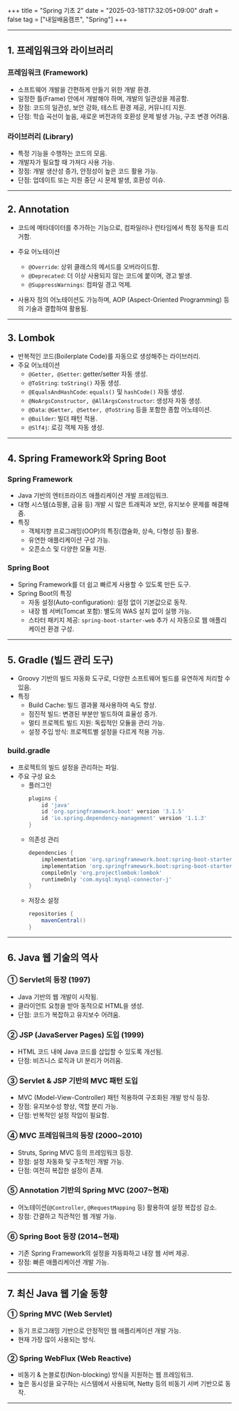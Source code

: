 +++
title = "Spring 기초 2"
date = "2025-03-18T17:32:05+09:00"
draft = false
tag = ["내일배움캠프", "Spring"]
+++

---

## 1. 프레임워크와 라이브러리
### 프레임워크 (Framework)
- 소프트웨어 개발을 간편하게 만들기 위한 개발 환경.
- 일정한 틀(Frame) 안에서 개발해야 하며, 개발의 일관성을 제공함.
- 장점: 코드의 일관성, 보안 강화, 테스트 환경 제공, 커뮤니티 지원.
- 단점: 학습 곡선이 높음, 새로운 버전과의 호환성 문제 발생 가능, 구조 변경 어려움.

### 라이브러리 (Library)
- 특정 기능을 수행하는 코드의 모음.
- 개발자가 필요할 때 가져다 사용 가능.
- 장점: 개발 생산성 증가, 안정성이 높은 코드 활용 가능.
- 단점: 업데이트 또는 지원 중단 시 문제 발생, 호환성 이슈.

---

## 2. Annotation
- 코드에 메타데이터를 추가하는 기능으로, 컴파일러나 런타임에서 특정 동작을 트리거함.
- 주요 어노테이션
  - `@Override`: 상위 클래스의 메서드를 오버라이드함.
  - `@Deprecated`: 더 이상 사용되지 않는 코드에 붙이며, 경고 발생.
  - `@SuppressWarnings`: 컴파일 경고 억제.

- 사용자 정의 어노테이션도 가능하며, AOP (Aspect-Oriented Programming) 등의 기술과 결합하여 활용됨.

---

## 3. Lombok
- 반복적인 코드(Boilerplate Code)를 자동으로 생성해주는 라이브러리.
- 주요 어노테이션
  - `@Getter, @Setter`: getter/setter 자동 생성.
  - `@ToString`: `toString()` 자동 생성.
  - `@EqualsAndHashCode`: `equals()` 및 `hashCode()` 자동 생성.
  - `@NoArgsConstructor, @AllArgsConstructor`: 생성자 자동 생성.
  - `@Data`: `@Getter, @Setter, @ToString` 등을 포함한 종합 어노테이션.
  - `@Builder`: 빌더 패턴 적용.
  - `@Slf4j`: 로깅 객체 자동 생성.

---

## 4. Spring Framework와 Spring Boot
### Spring Framework
- Java 기반의 엔터프라이즈 애플리케이션 개발 프레임워크.
- 대형 시스템(쇼핑몰, 금융 등) 개발 시 많은 트래픽과 보안, 유지보수 문제를 해결해 줌.
- 특징
  - 객체지향 프로그래밍(OOP)의 특징(캡슐화, 상속, 다형성 등) 활용.
  - 유연한 애플리케이션 구성 가능.
  - 오픈소스 및 다양한 모듈 지원.

### Spring Boot
- Spring Framework를 더 쉽고 빠르게 사용할 수 있도록 만든 도구.
- Spring Boot의 특징
  - 자동 설정(Auto-configuration): 설정 없이 기본값으로 동작.
  - 내장 웹 서버(Tomcat 포함): 별도의 WAS 설치 없이 실행 가능.
  - 스타터 패키지 제공: `spring-boot-starter-web` 추가 시 자동으로 웹 애플리케이션 환경 구성.

---

## 5. Gradle (빌드 관리 도구)
- Groovy 기반의 빌드 자동화 도구로, 다양한 소프트웨어 빌드를 유연하게 처리할 수 있음.
- 특징
  - Build Cache: 빌드 결과물 재사용하여 속도 향상.
  - 점진적 빌드: 변경된 부분만 빌드하여 효율성 증가.
  - 멀티 프로젝트 빌드 지원: 독립적인 모듈을 관리 가능.
  - 설정 주입 방식: 프로젝트별 설정을 다르게 적용 가능.

### build.gradle
- 프로젝트의 빌드 설정을 관리하는 파일.
- 주요 구성 요소
  - 플러그인
    ```groovy
    plugins {
        id 'java'
        id 'org.springframework.boot' version '3.1.5'
        id 'io.spring.dependency-management' version '1.1.3'
    }
    ```
  - 의존성 관리
    ```groovy
    dependencies {
        implementation 'org.springframework.boot:spring-boot-starter-web'
        implementation 'org.springframework.boot:spring-boot-starter-data-jpa'
        compileOnly 'org.projectlombok:lombok'
        runtimeOnly 'com.mysql:mysql-connector-j'
    }
    ```
  - 저장소 설정
    ```groovy
    repositories {
        mavenCentral()
    }
    ```

---

## 6. Java 웹 기술의 역사
### ① Servlet의 등장 (1997)
- Java 기반의 웹 개발이 시작됨.
- 클라이언트 요청을 받아 동적으로 HTML을 생성.
- 단점: 코드가 복잡하고 유지보수 어려움.

### ② JSP (JavaServer Pages) 도입 (1999)
- HTML 코드 내에 Java 코드를 삽입할 수 있도록 개선됨.
- 단점: 비즈니스 로직과 UI 분리가 어려움.

### ③ Servlet & JSP 기반의 MVC 패턴 도입
- MVC (Model-View-Controller) 패턴 적용하여 구조화된 개발 방식 등장.
- 장점: 유지보수성 향상, 역할 분리 가능.
- 단점: 반복적인 설정 작업이 필요함.

### ④ MVC 프레임워크의 등장 (2000~2010)
- Struts, Spring MVC 등의 프레임워크 등장.
- 장점: 설정 자동화 및 구조적인 개발 가능.
- 단점: 여전히 복잡한 설정이 존재.

### ⑤ Annotation 기반의 Spring MVC (2007~현재)
- 어노테이션(`@Controller`, `@RequestMapping` 등) 활용하여 설정 복잡성 감소.
- 장점: 간결하고 직관적인 웹 개발 가능.

### ⑥ Spring Boot 등장 (2014~현재)
- 기존 Spring Framework의 설정을 자동화하고 내장 웹 서버 제공.
- 장점: 빠른 애플리케이션 개발 가능.

---

## 7. 최신 Java 웹 기술 동향
### ① Spring MVC (Web Servlet)
- 동기 프로그래밍 기반으로 안정적인 웹 애플리케이션 개발 가능.
- 현재 가장 많이 사용되는 방식.

### ② Spring WebFlux (Web Reactive)
- 비동기 & 논블로킹(Non-blocking) 방식을 지원하는 웹 프레임워크.
- 높은 동시성을 요구하는 시스템에서 사용되며, Netty 등의 비동기 서버 기반으로 동작.

---